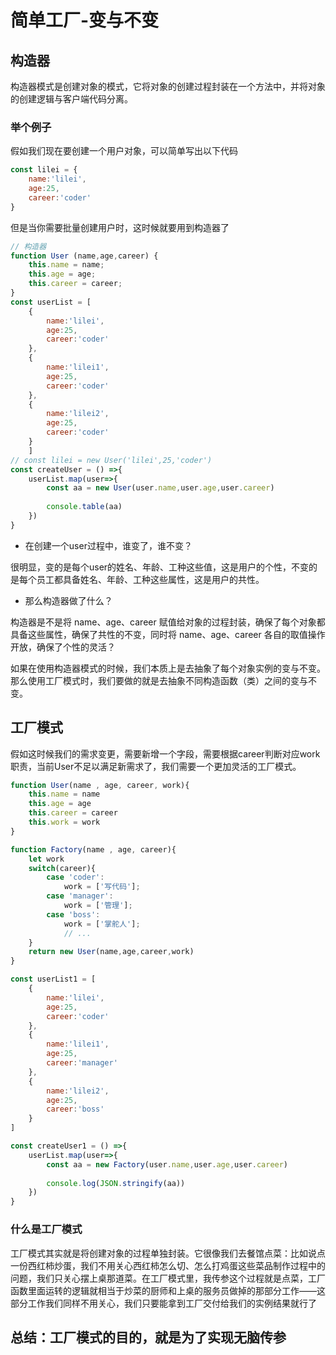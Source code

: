 # 简单工厂-变与不变

## 构造器

构造器模式是创建对象的模式，它将对象的创建过程封装在一个方法中，并将对象的创建逻辑与客户端代码分离。

### 举个例子

假如我们现在要创建一个用户对象，可以简单写出以下代码

```js
const lilei = {
    name:'lilei',
    age:25,
    career:'coder'
}
```

但是当你需要批量创建用户时，这时候就要用到构造器了

```js
// 构造器
function User (name,age,career) {
    this.name = name;
    this.age = age;
    this.career = career;
}
const userList = [
    {
        name:'lilei',
        age:25,
        career:'coder'
    },
    {
        name:'lilei1',
        age:25,
        career:'coder'
    },
    {
        name:'lilei2',
        age:25,
        career:'coder'
    }
    ]
// const lilei = new User('lilei',25,'coder')
const createUser = () =>{
    userList.map(user=>{
        const aa = new User(user.name,user.age,user.career)
    
        console.table(aa)
    })
}
```

* 在创建一个user过程中，谁变了，谁不变？

很明显，变的是每个user的姓名、年龄、工种这些值，这是用户的个性，不变的是每个员工都具备姓名、年龄、工种这些属性，这是用户的共性。

* 那么构造器做了什么？

构造器是不是将 name、age、career 赋值给对象的过程封装，确保了每个对象都具备这些属性，确保了共性的不变，同时将 name、age、career 各自的取值操作开放，确保了个性的灵活？

如果在使用构造器模式的时候，我们本质上是去抽象了每个对象实例的变与不变。那么使用工厂模式时，我们要做的就是去抽象不同构造函数（类）之间的变与不变。

## 工厂模式

假如这时候我们的需求变更，需要新增一个字段，需要根据career判断对应work职责，当前User不足以满足新需求了，我们需要一个更加灵活的工厂模式。

```js
function User(name , age, career, work){
    this.name = name
    this.age = age
    this.career = career 
    this.work = work
}

function Factory(name , age, career){
    let work
    switch(career){
        case 'coder':
            work = ['写代码'];
        case 'manager':
            work = ['管理'];
        case 'boss':
            work = ['掌舵人'];
            // ...
    }
    return new User(name,age,career,work)
}

const userList1 = [
    {
        name:'lilei',
        age:25,
        career:'coder'
    },
    {
        name:'lilei1',
        age:25,
        career:'manager'
    },
    {
        name:'lilei2',
        age:25,
        career:'boss'
    }
]

const createUser1 = () =>{
    userList.map(user=>{
        const aa = new Factory(user.name,user.age,user.career)
    
        console.log(JSON.stringify(aa))
    })
}
```

### 什么是工厂模式

工厂模式其实就是将创建对象的过程单独封装。它很像我们去餐馆点菜：比如说点一份西红柿炒蛋，我们不用关心西红柿怎么切、怎么打鸡蛋这些菜品制作过程中的问题，我们只关心摆上桌那道菜。在工厂模式里，我传参这个过程就是点菜，工厂函数里面运转的逻辑就相当于炒菜的厨师和上桌的服务员做掉的那部分工作——这部分工作我们同样不用关心，我们只要能拿到工厂交付给我们的实例结果就行了

## 总结：工厂模式的目的，就是为了实现无脑传参
